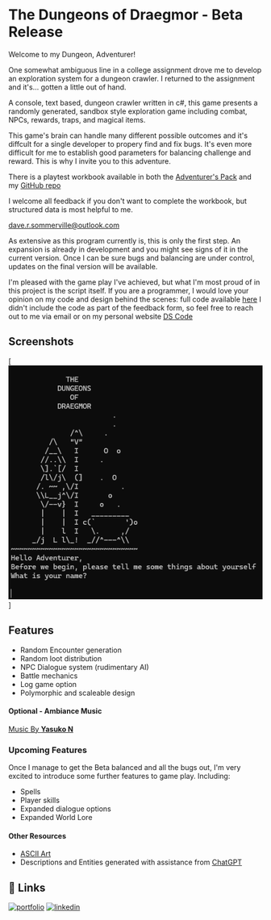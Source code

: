 
# The Dungeons of Draegmor - Beta Release
Welcome to my Dungeon, Adventurer! 

One somewhat ambiguous line in a college assignment drove me to develop an exploration system for a dungeon crawler. I returned to the assignment and it's... gotten a little out of hand. 


A console, text based, dungeon crawler written in c#, this game presents a randomly generated, sandbox style exploration game including combat, NPCs, rewards, traps, and magical items. 

This game's brain can handle many different possible outcomes and it's diffcult for a single developer to propery find and fix bugs. It's even more difficult for me to establish good parameters for balancing challenge and reward. This is why I invite you to this adventure. 

There is a playtest workbook available in both the [Adventurer's Pack](https://dave-sommerville.github.io/ds-code-releases/Releases/dungeon-adventurers-pack.zip) and my [GitHub repo](https://github.com/dave-sommerville/Dungeon_Crawler)

I welcome all feedback if you don't want to complete the workbook, but structured data is most helpful to me. 

[dave.r.sommerville@outlook.com](mailto:dave.r.sommerville@gmail.com)

As extensive as this program currently is, this is only the first step. An expansion is already in development and you might see signs of it in the current version. Once I can be sure bugs and balancing are under control, updates on the final version will be available. 


I'm pleased with the game play I've achieved, but what I'm most proud of in this project is the script itself. If you are a programmer, I would love your opinion on my code and design behind the scenes: full code available [here](https://github.com/dave-sommerville/Dungeon_Crawler) I didn't include the code as part of the feedback form, so feel free to reach out to me via email or on my personal website [DS Code](https://ds-code.ca)
## Screenshots

[![App Screenshot](images/preview.png)]


## Features
- Random Encounter generation
- Random loot distribution
- NPC Dialogue system (rudimentary AI)
- Battle mechanics
- Log game option
- Polymorphic and scaleable design

#### Optional - Ambiance Music
[Music By **Yasuko N**]("https://pixabay.com/users/_yasuko_-33309096/?utm_source=link-attribution&utm_medium=referral&utm_campaign=music&utm_content=204107")

### Upcoming Features

Once I manage to get the Beta balanced and all the bugs out, I'm very excited to introduce some further features to game play. Including: 
- Spells
- Player skills
- Expanded dialogue options
- Expanded World Lore

#### Other Resources
- [ASCII Art]()
- Descriptions and Entities generated with assistance from [ChatGPT](https://chat.openai.com/chat)

## 🔗 Links
[![portfolio](https://img.shields.io/badge/my_portfolio-000?style=for-the-badge&logo=ko-fi&logoColor=white)](https://ds-code.ca/)
[![linkedin](https://img.shields.io/badge/linkedin-0A66C2?style=for-the-badge&logo=linkedin&logoColor=white)](https://www.linkedin.com/)

